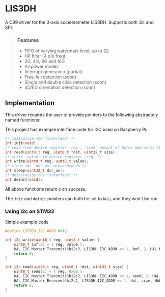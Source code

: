 # LIS3DH

A C89 driver for the 3-axis accelerometer LIS3DH. Supports both i2c and SPI. 

> ### Features
> - FIFO of varying watermark level, up to 32
> - HP filter (4 c/o freq)
> - 2G, 4G, 8G and 16G
> - All power modes
> - Interrupt generation (partial)
> - Free-fall detection (soon)
> - Single and double click detection (soon)
> - 4D/6D orientation detection (soon)

## Implementation
This driver requires the user to provide pointers to the following abstractely named functions:

This project has example interface code for I2C used on Raspberry Pi.
```c
/* initialise the "interface" */
int init(void);
/* read from device register `reg`, `size` amount of bytes and write them to `dst` */
int read(uint8_t reg, uint8_t *dst, uint32_t size);
/* write `value` to device register `reg` */
int write(uint8_t reg, uint8_t value);
/* sleep for `dur_us` microseconds */
int sleep(uint32_t dur_us);
/* deinitalise the "interface" */
int deinit(void);
```
All above functions return `0` on success.

The `init` and `deinit` pointers can both be set to `NULL` and they won't be run.


### Using i2c on STM32
Simple example code
```c
#define LIS3DH_I2C_ADDR 0x18

int i2c_write(uint8_t reg, uint8_t value) {
    uint8_t buf[2] = { reg, value };
    HAL_I2C_Master_Transmit(&hi2c2, LIS3DH_I2C_ADDR << 1, buf, 2, HAL_MAX_DELAY);
    return 0;
}

int i2c_read(uint8_t reg, uint8_t *dst, uint32_t size) {
    uint8_t send[2] = { reg, 0x00 };
    HAL_I2C_Master_Transmit(&hi2c2, LIS3DH_I2C_ADDR << 1, send, 2, HAL_MAX_DELAY);
    HAL_I2C_Master_Receive(&hi2c2, LIS3DH_I2C_ADDR << 1, dst, size, HAL_MAX_DELAY);
    return 0;
}
```

